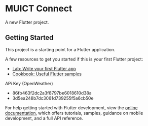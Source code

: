 # MUICT Connect

A new Flutter project.

## Getting Started

This project is a starting point for a Flutter application.

A few resources to get you started if this is your first Flutter project:

- [Lab: Write your first Flutter app](https://docs.flutter.dev/get-started/codelab)
- [Cookbook: Useful Flutter samples](https://docs.flutter.dev/cookbook)

APi Key (OpenWeather)
- 86fb463f2dc2a3f8797be6018610d38a
- 3d5ea248b7dc3061d739255f5a6cb50e

For help getting started with Flutter development, view the
[online documentation](https://docs.flutter.dev/), which offers tutorials,
samples, guidance on mobile development, and a full API reference.
